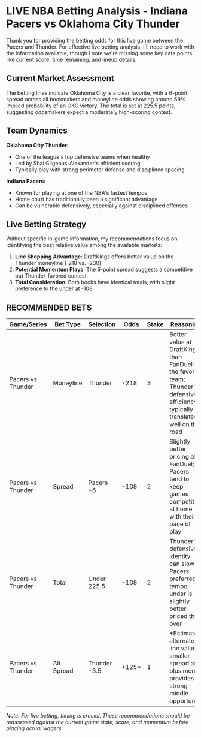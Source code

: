 # LIVE NBA Betting Analysis - Indiana Pacers vs Oklahoma City Thunder

Thank you for providing the betting odds for this live game between the Pacers and Thunder. For effective live betting analysis, I'll need to work with the information available, though I note we're missing some key data points like current score, time remaining, and lineup details.

## Current Market Assessment

The betting lines indicate Oklahoma City is a clear favorite, with a 6-point spread across all bookmakers and moneyline odds showing around 69% implied probability of an OKC victory. The total is set at 225.5 points, suggesting oddsmakers expect a moderately high-scoring contest.

## Team Dynamics

**Oklahoma City Thunder:**
- One of the league's top defensive teams when healthy
- Led by Shai Gilgeous-Alexander's efficient scoring
- Typically play with strong perimeter defense and disciplined spacing

**Indiana Pacers:**
- Known for playing at one of the NBA's fastest tempos
- Home court has traditionally been a significant advantage
- Can be vulnerable defensively, especially against disciplined offenses

## Live Betting Strategy

Without specific in-game information, my recommendations focus on identifying the best relative value among the available markets:

1. **Line Shopping Advantage**: DraftKings offers better value on the Thunder moneyline (-218 vs. -230)
2. **Potential Momentum Plays**: The 6-point spread suggests a competitive but Thunder-favored contest
3. **Total Consideration**: Both books have identical totals, with slight preference to the under at -108

## RECOMMENDED BETS

| Game/Series | Bet Type | Selection | Odds | Stake | Reasoning |
|-------------|----------|-----------|------|-------|-----------|
| Pacers vs Thunder | Moneyline | Thunder | -218 | 3 | Better value at DraftKings than FanDuel for the favored team; Thunder's defensive efficiency typically translates well on the road |
| Pacers vs Thunder | Spread | Pacers +6 | -108 | 2 | Slightly better pricing at FanDuel; Pacers tend to keep games competitive at home with their pace of play |
| Pacers vs Thunder | Total | Under 225.5 | -108 | 2 | Thunder's defensive identity can slow Pacers' preferred tempo; under is slightly better priced than over |
| Pacers vs Thunder | Alt Spread | Thunder -3.5 | +125* | 1 | *Estimated alternate line value; smaller spread at plus money provides strong middle opportunity |

*Note: For live betting, timing is crucial. These recommendations should be reassessed against the current game state, score, and momentum before placing actual wagers.*